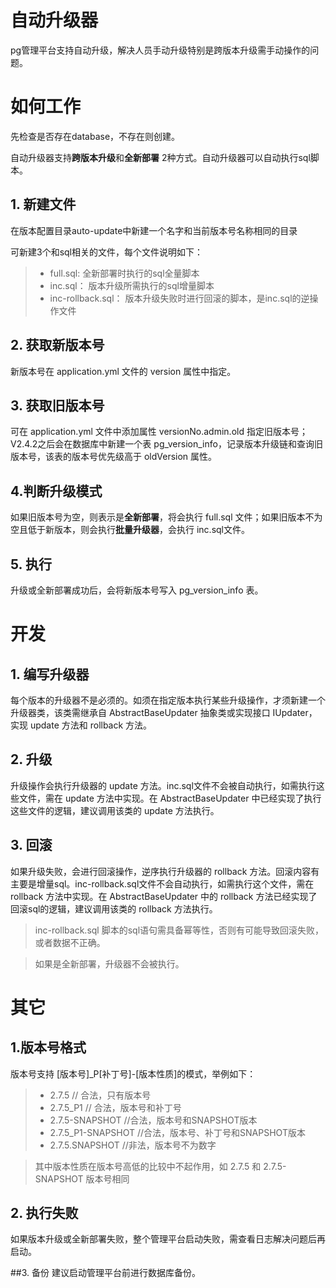 # 自动升级器
pg管理平台支持自动升级，解决人员手动升级特别是跨版本升级需手动操作的问题。

# 如何工作
先检查是否存在database，不存在则创建。

自动升级器支持**跨版本升级**和**全新部署** 2种方式。自动升级器可以自动执行sql脚本。
## 1. 新建文件
在版本配置目录auto-update中新建一个名字和当前版本号名称相同的目录

可新建3个和sql相关的文件，每个文件说明如下：
> * full.sql: 全新部署时执行的sql全量脚本
> * inc.sql： 版本升级所需执行的sql增量脚本
> * inc-rollback.sql： 版本升级失败时进行回滚的脚本，是inc.sql的逆操作文件

## 2. 获取新版本号
新版本号在 application.yml 文件的 version 属性中指定。

## 3. 获取旧版本号
可在 application.yml 文件中添加属性 versionNo.admin.old 指定旧版本号；V2.4.2之后会在数据库中新建一个表 pg_version_info，记录版本升级链和查询旧版本号，该表的版本号优先级高于 oldVersion 属性。

## 4.判断升级模式
如果旧版本号为空，则表示是**全新部署**，将会执行 full.sql 文件；如果旧版本不为空且低于新版本，则会执行**批量升级器**，会执行 inc.sql文件。

## 5. 执行
升级或全新部署成功后，会将新版本号写入 pg_version_info 表。

# 开发
## 1. 编写升级器
每个版本的升级器不是必须的。如须在指定版本执行某些升级操作，才须新建一个升级器类，该类需继承自 AbstractBaseUpdater 抽象类或实现接口 IUpdater，实现 update 方法和 rollback 方法。

## 2. 升级
升级操作会执行升级器的 update 方法。inc.sql文件不会被自动执行，如需执行这些文件，需在 update 方法中实现。在 AbstractBaseUpdater 中已经实现了执行这些文件的逻辑，建议调用该类的 update 方法执行。

## 3. 回滚
如果升级失败，会进行回滚操作，逆序执行升级器的 rollback 方法。回滚内容有主要是增量sql。inc-rollback.sql文件不会自动执行，如需执行这个文件，需在 rollback 方法中实现。在 AbstractBaseUpdater 中的 rollback 方法已经实现了回滚sql的逻辑，建议调用该类的 rollback 方法执行。

> inc-rollback.sql 脚本的sql语句需具备幂等性，否则有可能导致回滚失败，或者数据不正确。

> 如果是全新部署，升级器不会被执行。

# 其它

## 1.版本号格式
版本号支持 [版本号]_P[补丁号]-[版本性质]的模式，举例如下：
> * 2.7.5               // 合法，只有版本号
> * 2.7.5_P1            // 合法，版本号和补丁号
> * 2.7.5-SNAPSHOT      //合法，版本号和SNAPSHOT版本
> * 2.7.5_P1-SNAPSHOT   //合法，版本号、补丁号和SNAPSHOT版本
> * 2.7.5.SNAPSHOT      //非法，版本号不为数字

> 其中版本性质在版本号高低的比较中不起作用，如 2.7.5 和  2.7.5-SNAPSHOT 版本号相同

## 2. 执行失败
如果版本升级或全新部署失败，整个管理平台启动失败，需查看日志解决问题后再启动。

##3. 备份
建议启动管理平台前进行数据库备份。